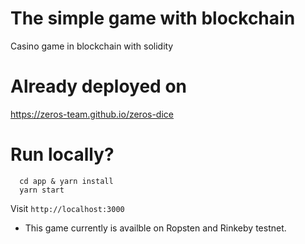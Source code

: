 # The simple game with blockchain
Casino game in blockchain with solidity

# Already deployed on
https://zeros-team.github.io/zeros-dice

# Run locally?
  ```
    cd app & yarn install
    yarn start
  ```
  Visit `http://localhost:3000`

  - This game currently is availble on Ropsten and Rinkeby testnet.
